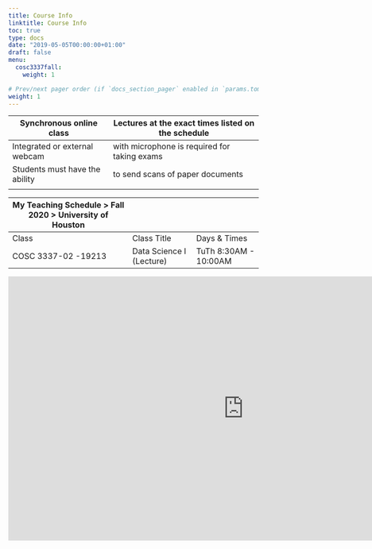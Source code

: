 ```yaml
---
title: Course Info
linktitle: Course Info
toc: true
type: docs
date: "2019-05-05T00:00:00+01:00"
draft: false
menu:
  cosc3337fall:
    weight: 1

# Prev/next pager order (if `docs_section_pager` enabled in `params.toml`)
weight: 1
---
```


| Synchronous online class       	| Lectures at the exact times listed on the schedule 	|
|--------------------------------	|---------------------------------------------------------	|
| Integrated or external webcam  	| with microphone is required for taking exams            	|
| Students must have the ability 	| to send scans of paper documents                        	|
|                                	|                                                         	|


| My Teaching Schedule > Fall 2020 > University of Houston 	|                          	|                       	|
|----------------------------------------------------------	|--------------------------	|-----------------------	|
| Class                                                    	| Class Title              	| Days & Times          	|
| COSC 3337-02 -19213                                      	| Data Science I (Lecture) 	| TuTh 8:30AM - 10:00AM 	|


<iframe width="946" height="532" src="https://www.youtube.com/embed/MiAx3zDuFOk" frameborder="0" allow="accelerometer; autoplay; encrypted-media; gyroscope; picture-in-picture" allowfullscreen></iframe>